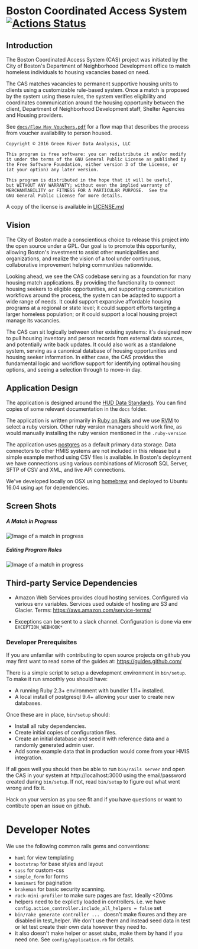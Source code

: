 # Boston Coordinated Access System [![Actions Status](https://github.com/greenriver/boston-cas/workflows/Audit%20and%20Test/badge.svg)](https://github.com/greenriver/boston-cas/actions)

## Introduction
The Boston Coordinated Access System (CAS) project was initiated by the City of Boston's Department of Neighborhood Development office to match homeless individuals to housing vacancies based on need.

The CAS matches vacancies to permanent supportive housing units to clients using a customizable rule-based system. Once a match is proposed by the system using these rules, the system verifies eligibility and coordinates communication around the housing opportunity between the client, Department of Neighborhood Development staff, Shelter Agencies and Housing providers.

See [`docs/Flow May Vouchers.pdf`](https://github.com/greenriver/boston-cas/raw/master/docs/Flow%20Map%20Vouchers.pdf) for a flow map that describes the process from voucher availability to person housed.

```
Copyright © 2016 Green River Data Analysis, LLC

This program is free software: you can redistribute it and/or modify
it under the terms of the GNU General Public License as published by
the Free Software Foundation, either version 3 of the License, or
(at your option) any later version.

This program is distributed in the hope that it will be useful,
but WITHOUT ANY WARRANTY; without even the implied warranty of
MERCHANTABILITY or FITNESS FOR A PARTICULAR PURPOSE.  See the
GNU General Public License for more details.
```

A copy of the license is available in [LICENSE.md](https://github.com/greenriver/boston-cas/blob/master/LICENSE.md)

## Vision

The City of Boston made a conscientious choice to release this project into the open source under a GPL. Our goal is to promote this opportunity, allowing Boston's investment to assist other municipalities and organizations, and realize the vision of a tool under continuous, collaborative improvement helping communities nationwide.

Looking ahead, we see the CAS codebase serving as a foundation for many housing match applications. By providing the functionality to connect housing seekers to eligible opportunities, and supporting communication workflows around the process, the system can be adapted to support a wide range of needs.  It could support expansive affordable housing programs at a regional or state level; it could support efforts targeting a larger homeless population; or it could support a local housing project manage its vacancies.

The CAS can sit logically between other existing systems: it's designed now to pull housing inventory and person records from external data sources, and potentially write back updates. It could also work as a standalone system, serving as a canonical database of housing opportunities and housing seeker information. In either case, the CAS provides the fundamental logic and workflow support for identifying optimal housing options, and seeing a selection through to move-in day.

## Application Design

The application is designed around the [HUD Data Standards](https://www.hudexchange.info/programs/hmis/hmis-data-and-technical-standards/). You can find copies of some relevant documentation in the `docs` folder.

The application is written primarily in [Ruby on Rails](http://rubyonrails.org) and we use [RVM](https://rvm.io/) to select a ruby version. Other ruby version managers should work fine, as would manually installing the ruby version mentioned in the `.ruby-version`

The application uses [postgres](https://www.postgresql.org/) as a default primary data storage. Data connectors to other HMIS systems are not included in this release but a simple example method using CSV files is available. In Boston's deployment we have connections using various combinations of Microsoft SQL Server, SFTP of CSV and XML, and live API connections.

We've developed locally on OSX using [homebrew](http://brew.sh/) and deployed to Ubuntu 16.04 using `apt` for dependencies.

## Screen Shots
##### A Match in Progress
![Image of a match in progress](https://github.com/greenriver/boston-cas/blob/master/docs/screenshots/match-detail.png)
##### Editing Program Roles
![Image of a match in progress](https://github.com/greenriver/boston-cas/blob/master/docs/screenshots/rules-editing.png)

## Third-party Service Dependencies

- Amazon Web Services provides cloud hosting services. Configured via various env variables.  Services used outside of hosting are S3 and Glacier.
  Terms: https://aws.amazon.com/service-terms/

- Exceptions can be sent to a slack channel. Configuration is done via env `EXCEPTION_WEBHOOK*`


### Developer Prerequisites

If you are unfamilar with contributing to open source projects on github you may first want to read some of the guides at:  https://guides.github.com/

There is a simple script to setup a development environment in `bin/setup`. To make it run smoothly you should have:

* A running Ruby 2.3+ environment with bundler 1.11+ installed.
* A local install of postgresql 9.4+ allowing your user to create new databases.

Once these are in place, `bin/setup` should:

* Install all ruby dependencies.
* Create initial copies of configuration files.
* Create an initial database and seed it with reference data and a randomly generated admin user.
* Add some example data that in production would come from your HMIS integration.

If all goes well you should then be able to run `bin/rails server` and open the CAS in your system at http://localhost:3000 using the email/password created during `bin/setup`. If not, read `bin/setup` to figure out what went wrong and fix it.

Hack on your version as you see fit and if you have questions or want to contibute open an issue on github.

# Developer Notes

We use the following common rails gems and conventions:

* `haml` for view templating
* `bootstrap` for base styles and layout
* `sass` for custom-css
* `simple_form` for forms
* `kaminari` for pagination
* `brakeman` for basic security scanning.
* `rack-mini-profiler` to make sure pages are fast. Ideally <200ms
* helpers need to be explictly loaded in controllers. i.e. we have `config.action_controller.include_all_helpers = false` set
* `bin/rake generate controller ... ` doesn't make fixures and they are disabled in test_helper. We don't use them and instead seed data in test or let test create their own data however they need to.
* it also doesn't make helper or asset stubs, make them by hand if you need one. See `config/application.rb` for details.
